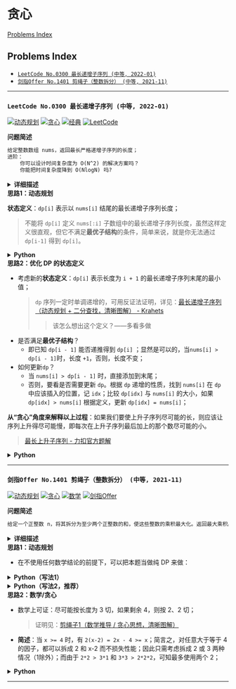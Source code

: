 # 贪心

[Problems Index](#problems-index)

<!-- Tag: 贪心 -->

Problems Index
---
- [`LeetCode No.0300 最长递增子序列 (中等, 2022-01)`](#leetcode-no0300-最长递增子序列-中等-2022-01)
- [`剑指Offer No.1401 剪绳子（整数拆分） (中等, 2021-11)`](#剑指offer-no1401-剪绳子整数拆分-中等-2021-11)

---

### `LeetCode No.0300 最长递增子序列 (中等, 2022-01)`

[![动态规划](https://img.shields.io/badge/动态规划-lightgray.svg)](算法-动态规划(记忆化搜索)、递推.md)
[![贪心](https://img.shields.io/badge/贪心-lightgray.svg)](技巧-贪心.md)
[![经典](https://img.shields.io/badge/经典-lightgray.svg)](基础-经典问题&代码.md)
[![LeetCode](https://img.shields.io/badge/LeetCode-lightgray.svg)](题集-LeetCode.md)

<!--{
    "tags": ["动态规划", "贪心", "经典"],
    "来源": "LeetCode",
    "编号": "0300",
    "难度": "中等",
    "标题": "最长递增子序列"
}-->

<summary><b>问题简述</b></summary>

```txt
给定整数数组 nums，返回最长严格递增子序列的长度；
进阶：
    你可以设计时间复杂度为 O(N^2) 的解决方案吗？
    你能把时间复杂度降到 O(NlogN) 吗?
```

<details><summary><b>详细描述</b></summary>

```txt
给你一个整数数组 nums ，找到其中最长严格递增子序列的长度。

子序列是由数组派生而来的序列，删除（或不删除）数组中的元素而不改变其余元素的顺序。例如，[3,6,2,7] 是数组 [0,3,1,6,2,2,7] 的子序列。

示例 1：
    输入：nums = [10,9,2,5,3,7,101,18]
    输出：4
    解释：最长递增子序列是 [2,3,7,101]，因此长度为 4 。
示例 2：
    输入：nums = [0,1,0,3,2,3]
    输出：4
示例 3：
    输入：nums = [7,7,7,7,7,7,7]
    输出：1

提示：
    1 <= nums.length <= 2500
    -104 <= nums[i] <= 104

进阶：
    你可以设计时间复杂度为 O(n2) 的解决方案吗？
    你能将算法的时间复杂度降低到 O(n log(n)) 吗?

来源：力扣（LeetCode）
链接：https://leetcode-cn.com/problems/longest-increasing-subsequence
著作权归领扣网络所有。商业转载请联系官方授权，非商业转载请注明出处。
```

</details>

<!-- <div align="center"><img src="../_assets/xxx.png" height="300" /></div> -->

<summary><b>思路1：动态规划</b></summary>

**状态定义**：`dp[i]` 表示以 `nums[i]` 结尾的最长递增子序列长度；
> 不能将 `dp[i]` 定义 `nums[:i]` 子数组中的最长递增子序列长度，虽然这样定义很直观，但它不满足**最优子结构**的条件，简单来说，就是你无法通过 `dp[i-1]` 得到 `dp[i]`。

<details><summary><b>Python</b></summary>

```python
class Solution:
    def lengthOfLIS(self, nums: List[int]) -> int:
        
        ret = 1
        dp = [1] * len(nums)
        for i in range(1, len(nums)):
            for j in range(i):
                if nums[i] > nums[j]:  # 如果要求非严格递增，将 '>' 改为 '>=' 即可
                    dp[i] = max(dp[i], dp[j] + 1)
            
            ret = max(ret, dp[i])
        
        return ret
```

</details>

<summary><b>思路2：优化 DP 的状态定义</b></summary>

- 考虑新的**状态定义**：`dp[i]` 表示长度为 `i + 1` 的最长递增子序列末尾的最小值；
    > `dp` 序列一定时单调递增的，可用反证法证明，详见：[最长递增子序列（动态规划 + 二分查找，清晰图解） - Krahets](https://leetcode-cn.com/problems/longest-increasing-subsequence/solution/zui-chang-shang-sheng-zi-xu-lie-dong-tai-gui-hua-2/)
    >> 该怎么想出这个定义？——多看多做
- 是否满足**最优子结构**？
    - 即已知 `dp[i - 1]` 能否递推得到 `dp[i]` ；显然是可以的，当`nums[i] > dp[i - 1]`时，长度 `+1`，否则，长度不变；
- 如何更新`dp`？
    - 当 `nums[i] > dp[i - 1]` 时，直接添加到末尾；
    - 否则，要看是否需要更新 `dp`。根据 `dp` 递增的性质，找到 `nums[i]` 在 `dp` 中应该插入的位置，记 `idx`；比较 `dp[idx]` 与 `nums[i]` 的大小，如果 `dp[idx] > nums[i]` 根据定义，更新 `dp[idx] = nums[i]`；

**从“贪心”角度来解释以上过程**：如果我们要使上升子序列尽可能的长，则应该让序列上升得尽可能慢，即每次在上升子序列最后加上的那个数尽可能的小。
> [最长上升子序列 - 力扣官方题解](https://leetcode-cn.com/problems/longest-increasing-subsequence/solution/zui-chang-shang-sheng-zi-xu-lie-by-leetcode-soluti/)


<details><summary><b>Python</b></summary>

```python
class Solution:
    def lengthOfLIS(self, nums: List[int]) -> int:
        if not nums: return 0

        # from bisect import bisect_left

        # 手写二分查找
        def bisect_left(ls, x):
            l, r = 0, len(ls)
            while l < r:
                m = (l + r) // 2
                if ls[m] < x:  # 注意这里要 <，如果是 <= 就是 bisect_right 了，不满足题意
                    l = m + 1
                else:
                    r = m
            return l

        dp = [nums[0]]  # dp[i] 表示长度为 (i+1) 的 LIS 的最后一个元素的最小值
        for x in nums[1:]:
            if x > dp[-1]:
                dp.append(x)
            else:
                idx = bisect_left(dp, x)  # 不能使用 bisect/bisect_right
                # if dp[idx] > x:
                #     dp[idx] = x
                dp[idx] = x  # 因为 bisect_left 返回的定义就是 dp[idx] <= x，所以可以直接赋值

        return len(dp)
```

</details>

---

### `剑指Offer No.1401 剪绳子（整数拆分） (中等, 2021-11)`

[![动态规划](https://img.shields.io/badge/动态规划-lightgray.svg)](算法-动态规划(记忆化搜索)、递推.md)
[![贪心](https://img.shields.io/badge/贪心-lightgray.svg)](技巧-贪心.md)
[![数学](https://img.shields.io/badge/数学-lightgray.svg)](基础-数学.md)
[![剑指Offer](https://img.shields.io/badge/剑指Offer-lightgray.svg)](题集-剑指Offer.md)

<!--{
    "tags": ["动态规划", "贪心", "数学"],
    "来源": "剑指Offer",
    "编号": "1401",
    "难度": "中等",
    "标题": "剪绳子（整数拆分）"
}-->

<summary><b>问题简述</b></summary>

```txt
给定一个正整数 n，将其拆分为至少两个正整数的和，使这些整数的乘积最大化。返回最大乘积。
```

<details><summary><b>详细描述</b></summary>

```txt
给你一根长度为 n 的绳子，请把绳子剪成整数长度的 m 段（m、n都是整数，n>1并且m>1），每段绳子的长度记为 k[0],k[1]...k[m-1] 。请问 k[0]*k[1]*...*k[m-1] 可能的最大乘积是多少？例如，当绳子的长度是8时，我们把它剪成长度分别为2、3、3的三段，此时得到的最大乘积是18。

示例 1：
    输入: 2
    输出: 1
    解释: 2 = 1 + 1, 1 × 1 = 1
示例 2:
    输入: 10
    输出: 36
    解释: 10 = 3 + 3 + 4, 3 × 3 × 4 = 36
提示：
    2 <= n <= 58

来源：力扣（LeetCode）
链接：https://leetcode-cn.com/problems/jian-sheng-zi-lcof
著作权归领扣网络所有。商业转载请联系官方授权，非商业转载请注明出处。
```

</details>

<summary><b>思路1：动态规划</b></summary>

<!-- <div align="center"><img src="../_assets/xxx.png" height="300" /></div> -->

- 在不使用任何数学结论的前提下，可以把本题当做纯 DP 来做：

<details><summary><b>Python（写法1）</b></summary>

> LeetCode 官方题解中的写法：[整数拆分](https://leetcode-cn.com/problems/integer-break/solution/zheng-shu-chai-fen-by-leetcode-solution/)

```python
class Solution:
    def integerBreak(self, n: int) -> int:
        dp = [1] * (n + 1)

        for i in range(2, n + 1):
            for j in range(1, i):
                # 状态定义：dp[i] 表示长度为 i 并拆分成至少两个正整数后的最大乘积（i>=1）
                #   j * (i - j)   表示将 i 拆分成 j 和 i-j，且 i-j 不再拆分
                #   j * dp[i - j] 表示将 i 拆分成 j 和 i-j，且 i-j 会继续拆分，dp[i-j] 即为继续拆分的最优结果（最优子结构）
                dp[i] = max(dp[i], max(j * (i - j), j * dp[i - j]))

        return dp[n]
```

</details>

<details><summary><b>Python（写法2，推荐）</b></summary>

> 《剑指Offer》中的写法

```python
class Solution:
    def cuttingRope(self, n: int) -> int:
        # 对于 n = 2、3 的情况，直接硬编码
        if n == 2:
            return 1
        if n == 3:
            return 2

        # 状态定义：dp[i] 表示长度为 i 并拆分成至少两个正整数后的最大乘积（i>3）
        #   当 i <= 3 时，不满足该定义，此时不拆效率最高
        #   初始状态（dp[0] 仅用于占位）
        dp = [0,1,2,3] + [0] * (n - 3) 

        for i in range(4, n + 1):
            for j in range(2, i):
                dp[i] = max(dp[i], dp[i-j] * dp[j])

        return dp[n]
```

</details>


<summary><b>思路2：数学/贪心</b></summary>

- 数学上可证：尽可能按长度为 3 切，如果剩余 4，则按 2、2 切；
  > 证明见：[剪绳子1（数学推导 / 贪心思想，清晰图解）](https://leetcode-cn.com/problems/jian-sheng-zi-lcof/solution/mian-shi-ti-14-i-jian-sheng-zi-tan-xin-si-xiang-by/)

- **简述**：当 `x >= 4` 时，有 `2(x-2) = 2x - 4 >= x`；简言之，对任意大于等于 4 的因子，都可以拆成 2 和 x-2 而不损失性能；因此只需考虑拆成 2 或 3 两种情况（1除外）；而由于 `2*2 > 3*1` 和 `3*3 > 2*2*2`，可知最多使用两个 2；

<details><summary><b>Python</b></summary>

```python
class Solution:
    def cuttingRope(self, n: int) -> int:
        import math
        if n <= 3:
            return n - 1
        
        a, b = n // 3, n % 3
        if b == 1:
            return int(math.pow(3, a - 1) * 4)
        elif b == 2:
            return int(math.pow(3, a) * 2)
        else:
            return int(math.pow(3, a))
```

</details>

---
